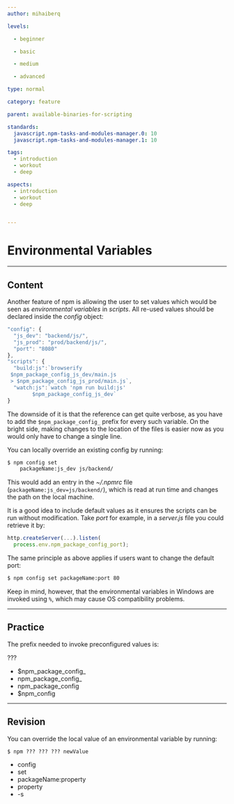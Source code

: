 ```yaml
---
author: mihaiberq

levels:

  - beginner

  - basic

  - medium

  - advanced

type: normal

category: feature

parent: available-binaries-for-scripting

standards:
  javascript.npm-tasks-and-modules-manager.0: 10
  javascript.npm-tasks-and-modules-manager.1: 10

tags:
  - introduction
  - workout
  - deep

aspects:
  - introduction
  - workout
  - deep


---
```

# Environmental Variables

---
## Content

Another feature of npm is allowing the user to set values which would be seen as *environmental variables* in *scripts*. All re-used values should be declared inside the *config* object:
```javascript
"config": {
  "js_dev": "backend/js/",
  "js_prod": "prod/backend/js/",
  "port": "8080"
},
"scripts": {
  "build:js":`browserify
 $npm_package_config_js_dev/main.js
 > $npm_package_config_js_prod/main.js`,
  "watch:js":`watch 'npm run build:js'
        $npm_package_config_js_dev`
}
```
The downside of it is that the reference can get quite verbose, as you have to add the `$npm_package_config_` prefix for every such variable. On the bright side, making changes to the location of the files is easier now as you would only have to change a single line.

You can locally override an existing config by running:
```bash
$ npm config set
    packageName:js_dev js/backend/
```
This would add an entry in the *~/.npmrc* file (`packageName:js_dev=js/backend/`), which is read at run time and changes the path on the local machine.

It is a good idea to include default values as it ensures the scripts can be run without modification. Take *port* for example, in a *server.js* file you could retrieve it by:
```javascript
http.createServer(...).listen(
  process.env.npm_package_config_port);
```
The same principle as above applies if users want to change the default port:
```bash
$ npm config set packageName:port 80
```

Keep in mind, however, that the environmental variables in Windows are invoked using `%`, which may cause OS compatibility problems.

---
## Practice

The prefix needed to invoke preconfigured values is:

???

* $npm_package_config_
* npm_package_config_
* npm_package_config
* $npm_config

---
## Revision

You can override the local value of an environmental variable by running:
```
$ npm ??? ??? ??? newValue
```

* config
* set
* packageName:property
* property
* -s
 
